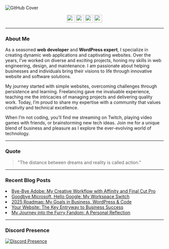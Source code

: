 ![GitHub Cover](https://github.com/nathanhenniges/nathanhenniges/blob/main/cover.png?raw=true "GitHub Cover")

<p align="center">
  <a href="https://www.twitch.tv/mrdemonwolf"><img src="https://img.shields.io/badge/Twitch-00A2DB?&style=for-the-badge&logo=twitch&logoColor=white" height=25></a>
  <a href="https://x/mrdemonwolf"><img src="https://img.shields.io/badge/Twitter-00A2DB?&style=for-the-badge&logo=Twitter&logoColor=white" height=25></a>
  <a href="https://www.youtube.com/mrdemonwolf"><img src="https://img.shields.io/badge/YouTube-00A2DB?style=for-the-badge&logo=YouTube&logoColor=white" height=25></a>
  <a href="https://www.linkedin.com/in/nathan-jk-henniges/"><img src="https://img.shields.io/badge/LinkedIn-00A2DB?style=for-the-badge&logo=linkedin&logoColor=white" height=25></a>
</p>

---

### About Me

As a seasoned **web developer** and **WordPress expert**, I specialize in creating dynamic web applications and captivating websites. Over the years, I’ve worked on diverse and exciting projects, honing my skills in web engineering, design, and maintenance. I am passionate about helping businesses and individuals bring their visions to life through innovative website and software solutions.

My journey started with simple websites, overcoming challenges through persistence and learning. Freelancing gave me invaluable experience, teaching me the intricacies of managing projects and delivering quality work. Today, I’m proud to share my expertise with a community that values creativity and technical excellence.

When I’m not coding, you’ll find me streaming on Twitch, playing video games with friends, or brainstorming new tech ideas. Join me for a unique blend of business and pleasure as I explore the ever-evolving world of technology.

---

### Quote
> "The distance between dreams and reality is called action."

---

### Recent Blog Posts
<!-- BLOG-POST-LIST:START --><li><a href="https://www.mrdemonwolf.com/blog/bye-bye-adobe-my-creative-workflow-with-affinity-and-final-cut-pro/?utm_source=github&utm_medium=profile-readme&utm_campaign=blog-section&utm_content=blog-listings">Bye-Bye Adobe: My Creative Workflow with Affinity and Final Cut Pro</a></li>
<li><a href="https://www.mrdemonwolf.com/blog/goodbye-microsoft-hello-google-my-workspace-switch/?utm_source=github&utm_medium=profile-readme&utm_campaign=blog-section&utm_content=blog-listings">Goodbye Microsoft, Hello Google: My Workspace Switch</a></li>
<li><a href="https://www.mrdemonwolf.com/blog/2025-roadmap-my-goals-in-business-wordpress-amp-code/?utm_source=github&utm_medium=profile-readme&utm_campaign=blog-section&utm_content=blog-listings">2025 Roadmap: My Goals in Business, WordPress &amp; Code</a></li>
<li><a href="https://www.mrdemonwolf.com/blog/your-website-the-key-entryway-to-business-success/?utm_source=github&utm_medium=profile-readme&utm_campaign=blog-section&utm_content=blog-listings">Your Website: The Key Entryway to Business Success</a></li>
<li><a href="https://www.mrdemonwolf.com/blog/my-journey-into-the-furry-fandom-a-personal-reflection/?utm_source=github&utm_medium=profile-readme&utm_campaign=blog-section&utm_content=blog-listings">My Journey into the Furry Fandom: A Personal Reflection</a></li>
<!-- BLOG-POST-LIST:END -->

---

### Discord Presence
[![Discord Presence](https://lanyard.cnrad.dev/api/104781632166223872)](https://discord.com/users/104781632166223872)
